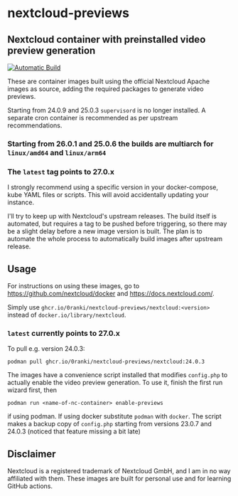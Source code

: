 # nextcloud-previews
## Nextcloud container with preinstalled video preview generation

[![Automatic Build](https://github.com/0ranki/nextcloud-previews/actions/workflows/daily.yml/badge.svg)](https://github.com/0ranki/nextcloud-previews/actions/workflows/daily.yml)

These are container images built using the official Nextcloud Apache images as
source, adding the required packages to generate video previews.

Starting from 24.0.9 and 25.0.3 `supervisord` is no longer installed. A separate
cron container is recommended as per upstream recommendations.

### **Starting from 26.0.1 and 25.0.6 the builds are multiarch for `linux/amd64` and `linux/arm64`**

### **The `latest` tag points to 27.0.x**

I strongly recommend using a specific version in your docker-compose, kube YAML files or scripts. This will avoid accidentally updating your instance.

I'll try to keep up with Nextcloud's upstream releases.
The build itself is automated, but requires a tag to be pushed before triggering,
so there may be a slight delay before a new image version is built. The plan is to
automate the whole process to automatically build images after upstream release.

## Usage
For instructions on using these images, go to https://github.com/nextcloud/docker
and https://docs.nextcloud.com/.

Simply use `ghcr.io/0ranki/nextcloud-previews/nextcloud:<version>`
instead of `docker.io/library/nextcloud`.

### `latest` currently points to 27.0.x

To pull e.g. version 24.0.3:
```
podman pull ghcr.io/0ranki/nextcloud-previews/nextcloud:24.0.3
```

The images have a convenience script installed that modifies `config.php` to actually
enable the video preview generation. To use it, finish the first run wizard first, then
```
podman run <name-of-nc-container> enable-previews
```
if using podman. If using docker substitute `podman` with `docker`. The script makes
a backup copy of `config.php` starting from versions 23.0.7 and 24.0.3 (noticed that
feature missing a bit late)
## Disclaimer
Nextcloud is a registered trademark of Nextcloud GmbH, and I am in no way affiliated
with them. These images are built for personal use and for learning GitHub actions.
